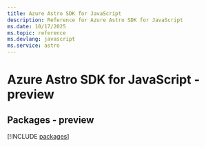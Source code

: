 ```yaml
---
title: Azure Astro SDK for JavaScript
description: Reference for Azure Astro SDK for JavaScript
ms.date: 10/17/2025
ms.topic: reference
ms.devlang: javascript
ms.service: astro
---
```

# Azure Astro SDK for JavaScript - preview
## Packages - preview
[!INCLUDE [packages](astro-index.md)]